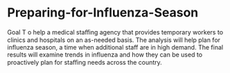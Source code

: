 # Preparing-for-Influenza-Season
Goal T o help a medical staﬃng agency that provides temporary workers to clinics and hospitals on an as-needed basis. The analysis will help plan for influenza season, a time when additional staff are in high demand. The final results will examine trends in influenza and how they can be used to proactively plan for staﬃng needs across the country.
